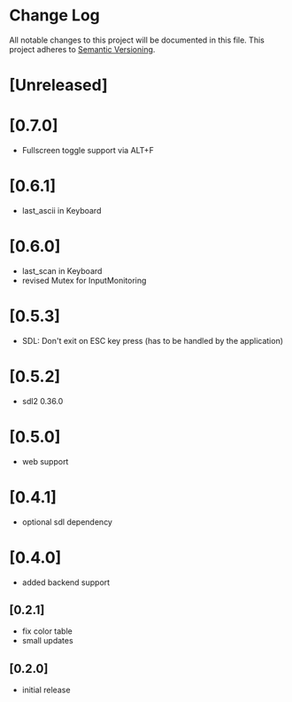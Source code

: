 # Change Log
All notable changes to this project will be documented in this file.
This project adheres to [Semantic Versioning](http://semver.org/).

# [Unreleased]

# [0.7.0]
- Fullscreen toggle support via ALT+F

# [0.6.1]
- last_ascii in Keyboard

# [0.6.0]
- last_scan in Keyboard
- revised Mutex for InputMonitoring

# [0.5.3]
- SDL: Don't exit on ESC key press (has to be handled by the application)

# [0.5.2]
- sdl2 0.36.0

# [0.5.0]
- web support

# [0.4.1]
- optional sdl dependency

# [0.4.0]
- added backend support

## [0.2.1]
- fix color table
- small updates

## [0.2.0]
- initial release
